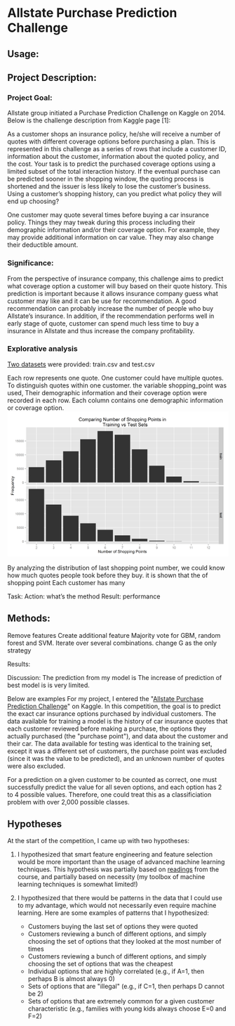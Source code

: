 # Allstate Purchase Prediction Challenge 


## Usage:

## Project Description: 
### Project Goal: 
Allstate group initiated a Purchase Prediction Challenge on Kaggle on 2014. Below is the challenge description from Kaggle page [1]:

As a customer shops an insurance policy, he/she will receive a number of quotes with different coverage options before purchasing a plan. This is represented in this challenge as a series of rows that include a customer ID, information about the customer, information about the quoted policy, and the cost. Your task is to predict the purchased coverage options using a limited subset of the total interaction history. If the eventual purchase can be predicted sooner in the shopping window, the quoting process is shortened and the issuer is less likely to lose the customer’s business. 
Using a customer’s shopping history, can you predict what policy they will end up choosing?

One customer may quote several times before buying a car insurance policy. Things they may tweak during this process including their demographic information and/or their coverage option. For example, they may provide additional information on car value. They may also change their deductible amount. 

### Significance: 

From the perspective of insurance company, this challenge aims to predict what coverage option a customer will buy based on their quote history. This prediction is important because it allows insurance company guess what customer may like and it can be use for recommendation. A good recommendation can probably increase the number of people who buy Allstate’s insurance. In addition, if the recommendation performs well in early stage of quote, customer can spend much less time to buy a insurance in Allstate and thus increase the company profitability.

### Explorative analysis
[Two datasets](http://www.kaggle.com/c/allstate-purchase-prediction-challenge/data) were provided: train.csv and test.csv 

Each row represents one quote. One customer could have multiple quotes. To distinguish quotes within one customer. the variable shopping_point was used, Their demographic information and their coverage option were recorded in each row. Each column contains one demographic information or coverage option.
<br />![Comparing Number of Shopping Points in Training vs Test Sets](pics/allstate-viz-1.png)

By analyzing the distribution of last shopping point number, we could know how much quotes people took before they buy. 
it is shown that the of shopping point 
Each customer has many  

Task: 
Action: what’s the method
Result: performance
## Methods:
Remove features
Create additional feature
Majority vote for GBM, random forest and SVM. 
Iterate over several combinations.
change G as the only strategy

Results:


Discussion:
The prediction from my model is 
The increase of prediction of best model is
is very limited.









Below are examples 
For my project, I entered the "[Allstate Purchase Prediction Challenge](http://www.kaggle.com/c/allstate-purchase-prediction-challenge)" on Kaggle. In this competition, the goal is to predict the exact car insurance options purchased by individual customers. The data available for training a model is the history of car insurance quotes that each customer reviewed before making a purchase, the options they actually purchased (the "purchase point"), and data about the customer and their car. The data available for testing was identical to the training set, except it was a different set of customers, the purchase point was excluded (since it was the value to be predicted), and an unknown number of quotes were also excluded.

For a prediction on a given customer to be counted as correct, one must successfully predict the value for all seven options, and each option has 2 to 4 possible values. Therefore, one could treat this as a classificiation problem with over 2,000 possible classes.


## Hypotheses

At the start of the competition, I came up with two hypotheses:

1. I hypothesized that smart feature engineering and feature selection would be more important than the usage of advanced machine learning techniques. This hypothesis was partially based on [readings](http://homes.cs.washington.edu/~pedrod/papers/cacm12.pdf) from the course, and partially based on necessity (my toolbox of machine learning techniques is somewhat limited!)

2. I hypothesized that there would be patterns in the data that I could use to my advantage, which would not necessarily even require machine learning. Here are some examples of patterns that I hypothesized:
	* Customers buying the last set of options they were quoted
	* Customers reviewing a bunch of different options, and simply choosing the set of options that they looked at the most number of times
	* Customers reviewing a bunch of different options, and simply choosing the set of options that was the cheapest
	* Individual options that are highly correlated (e.g., if A=1, then perhaps B is almost always 0)
	* Sets of options that are "illegal" (e.g., if C=1, then perhaps D cannot be 2)
	* Sets of options that are extremely common for a given customer characteristic (e.g., families with young kids always choose E=0 and F=2)
